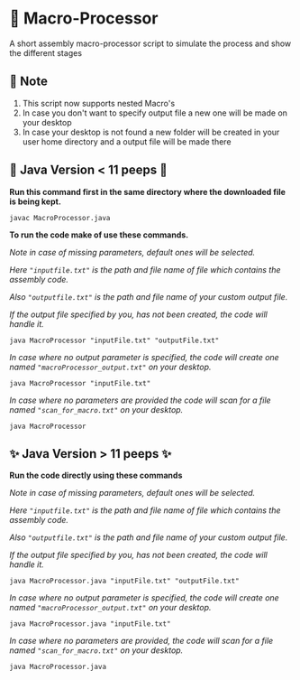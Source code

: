 # 🎨 Macro-Processor
A short assembly macro-processor script to simulate the process and show the different stages

## 📝 Note 
1. This script now supports nested Macro's
2. In case you don't want to specify output file a new one will be made on your desktop
3. In case your desktop is not found a new folder will be created in your user home directory and a output file will be made there

## 🧧 Java Version < 11 peeps 🧧
**Run this command first in the same directory where the downloaded file is being kept.**

```terminal
javac MacroProcessor.java
```

**To run the code make of use these commands.**

_Note in case of missing parameters, default ones will be selected._

_Here ```"inputfile.txt"``` is the path and file name of file which contains the assembly code._

_Also ```"outputfile.txt"``` is the path and file name of your custom output file._

_If the output file specified by you, has not been created, the code will handle it._

```terminal
java MacroProcessor "inputFile.txt" "outputFile.txt"
```

_In case where no output parameter is specified, the code will create one named ```"macroProcessor_output.txt"``` on your desktop._

```terminal
java MacroProcessor "inputFile.txt"
```

_In case where no parameters are provided the code will scan for a file named ```"scan_for_macro.txt"``` on your desktop._

```terminal
java MacroProcessor
```

## ✨ Java Version > 11 peeps ✨
**Run the code directly using these commands**

_Note in case of missing parameters, default ones will be selected._

_Here ```"inputfile.txt"``` is the path and file name of file which contains the assembly code._

_Also ```"outputfile.txt"``` is the path and file name of your custom output file._

_If the output file specified by you, has not been created, the code will handle it._

```terminal
java MacroProcessor.java "inputFile.txt" "outputFile.txt"
```

_In case where no output parameter is specified, the code will create one named ```"macroProcessor_output.txt"``` on your desktop._

```terminal
java MacroProcessor.java "inputFile.txt"
```

_In case where no parameters are provided, the code will scan for a file named ```"scan_for_macro.txt"``` on your desktop._

```terminal
java MacroProcessor.java
```


